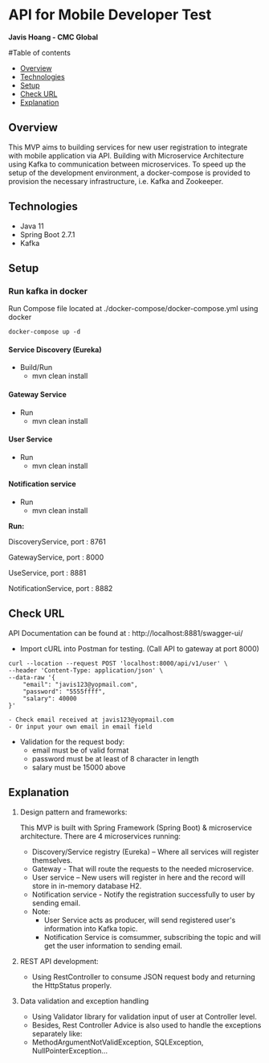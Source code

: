 # API for Mobile Developer Test 

**Javis Hoang - CMC Global**

#Table of contents

* [Overview](#overview)
* [Technologies](#technologies)
* [Setup](#setup)
* [Check URL](#url)
* [Explanation](#explanation)



## Overview
This MVP aims to building services for new user registration to integrate with mobile application via API.
Building with Microservice Architecture using Kafka to communication between microservices. 
To speed up the setup of the development environment, a docker-compose is provided to provision the necessary 
infrastructure, i.e. Kafka and Zookeeper. 

## Technologies
- Java 11
- Spring Boot 2.7.1
- Kafka

## Setup
### Run kafka in docker
Run Compose file located at ./docker-compose/docker-compose.yml using docker

``````
docker-compose up -d
``````

#### Service Discovery (Eureka)
- Build/Run
    - mvn clean install
  
#### Gateway Service
- Run
  - mvn clean install
  
#### User Service
- Run
    - mvn clean install
   
#### Notification service
- Run
    - mvn clean install

**Run:**

DiscoveryService, port : 8761

GatewayService, port : 8000

UseService, port : 8881

NotificationService, port : 8882

## Check URL

API Documentation can be found at : http://localhost:8881/swagger-ui/

- Import cURL into Postman for testing. (Call API to gateway at port 8000)
``````
curl --location --request POST 'localhost:8000/api/v1/user' \
--header 'Content-Type: application/json' \
--data-raw '{
    "email": "javis123@yopmail.com",
    "password": "5555ffff",
    "salary": 40000
}'
``````

    - Check email received at javis123@yopmail.com
    - Or input your own email in email field

- Validation for the request body:
  - email must be of valid format
  - password must be at least of 8 character in length
  - salary must be 15000 above

## Explanation

1. Design pattern and frameworks: 
  
     This MVP is built with Spring Framework (Spring Boot) & microservice architecture. There are 4 microservices running:
   - Discovery/Service registry (Eureka) – Where all services will register themselves.
   - Gateway -  That will route the requests to the needed microservice.
   - User service – New users will register in here and the record will store in in-memory database H2. 
   - Notification service - Notify the registration successfully to user by sending email.


    * Note: 
      - User Service acts as producer, will send registered user's information into Kafka topic.
      - Notification Service is comsummer, subscribing the topic and will get the user information to sending email.
2. REST API development:
   - Using RestController to consume JSON request body and returning the HttpStatus properly.

3. Data validation and exception handling
   - Using Validator library for validation input of user at Controller level.
   - Besides, Rest Controller Advice is also used to handle the exceptions separately like: 
   - MethodArgumentNotValidException, SQLException, NullPointerException...
  


